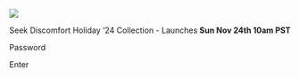 ![](//www.seekdiscomfort.com/cdn/shop/files/globe_222.png?v=1731642109&width=750)

Seek Discomfort Holiday ‘24 Collection - Launches **Sun Nov 24th 10am PST**

 

Password

 Enter